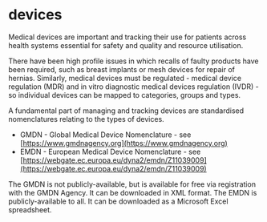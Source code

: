 # devices

Medical devices are important and tracking their use for patients across health systems essential for safety and quality and resource utilisation.

There have been high profile issues in which recalls of faulty products have been required, such as breast implants or mesh devices for repair of hernias. Similarly, medical devices must be regulated - medical device regulation (MDR) and in vitro diagnostic medical devices regulation (IVDR) - so individual devices can be mapped to categories, groups and types. 

A fundamental part of managing and tracking devices are standardised nomenclatures relating to the types of devices.

- GMDN - Global Medical Device Nomenclature - see [https://www.gmdnagency.org](https://www.gmdnagency.org)
- EMDN - European Medical Device Nomenclature - see [https://webgate.ec.europa.eu/dyna2/emdn/Z11039009](https://webgate.ec.europa.eu/dyna2/emdn/Z11039009)


The GMDN is not publicly-available, but is available for free via registration with the GMDN Agency. It can be downloaded in XML format.
The EMDN is publicly-available to all. It can be downloaded as a Microsoft Excel spreadsheet.


